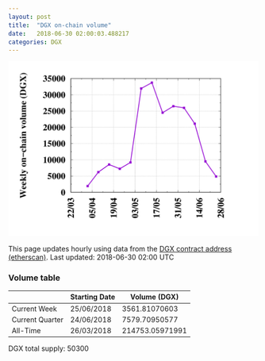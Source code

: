 ```yaml
---
layout: post
title:  "DGX on-chain volume"
date:   2018-06-30 02:00:03.488217
categories: DGX
---
```


![DGX volume graph](dgxvolume_scripts/out.png)


This page updates hourly using data from the [DGX contract address (etherscan)](https://etherscan.io/token/0x4f3afec4e5a3f2a6a1a411def7d7dfe50ee057bf). Last updated:
2018-06-30 02:00 UTC

### Volume table

| | Starting Date | Volume (DGX) 
--- | --- | ---
Current Week |25/06/2018|3561.81070603
Current Quarter |24/06/2018|7579.70950577
All-Time |26/03/2018|214753.05971991

DGX total supply: 50300
